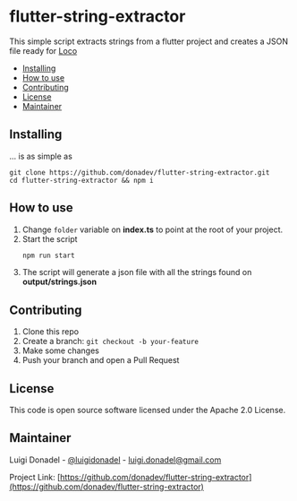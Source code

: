 # flutter-string-extractor

This simple script extracts strings from a flutter project and creates a JSON file ready for [Loco](localise.biz)

- [Installing](#installing)
- [How to use](#how-to-use)
- [Contributing](#contributing)
- [License](#license)
- [Maintainer](#maintainer)


## Installing
... is as simple as
```
git clone https://github.com/donadev/flutter-string-extractor.git
cd flutter-string-extractor && npm i
```



## How to use

1. Change ```folder``` variable on **index.ts** to point at the root of your project.
2. Start the script
    ```sh
    npm run start
    ```
3. The script will generate a json file with all the strings found on **output/strings.json**

## Contributing

1. Clone this repo
2. Create a branch: `git checkout -b your-feature`
3. Make some changes
4. Push your branch and open a Pull Request


## License

This code is open source software licensed under the Apache 2.0 License.

## Maintainer

Luigi Donadel - [@luigidonadel](https://twitter.com/luigidonadel) - luigi.donadel@gmail.com

Project Link: [https://github.com/donadev/flutter-string-extractor](https://github.com/donadev/flutter-string-extractor)
